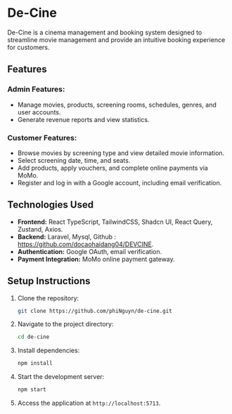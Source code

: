 # De-Cine

De-Cine is a cinema management and booking system designed to streamline movie management and provide an intuitive booking experience for customers.

## Features

### Admin Features:
- Manage movies, products, screening rooms, schedules, genres, and user accounts.
- Generate revenue reports and view statistics.

### Customer Features:
- Browse movies by screening type and view detailed movie information.
- Select screening date, time, and seats.
- Add products, apply vouchers, and complete online payments via MoMo.
- Register and log in with a Google account, including email verification.

## Technologies Used
- **Frontend:** React TypeScript, TailwindCSS, Shadcn UI, React Query, Zustand, Axios.
- **Backend:** Laravel, Mysql, Github : https://github.com/docaohaidang04/DEVCINE.
- **Authentication:** Google OAuth, email verification.
- **Payment Integration:** MoMo online payment gateway.

## Setup Instructions
1. Clone the repository:
   ```bash
   git clone https://github.com/phiNguyn/de-cine.git
   ```

2. Navigate to the project directory:
   ```bash
   cd de-cine
   ```

3. Install dependencies:
   ```bash
   npm install
   ```

4. Start the development server:
   ```bash
   npm start
   ```

5. Access the application at `http://localhost:5713`.
